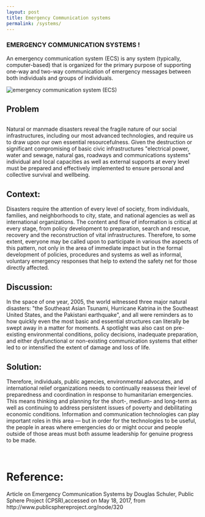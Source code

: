 ```yaml
---
layout: post
title: Emergency Communication systems
permalink: /systems/
---
```

<div class="post">
	<h3>EMERGENCY COMMUNICATION SYSTEMS !  </h3>
	<p>
		An emergency communication system (ECS) is any system (typically, computer-based) that is organized for the primary purpose of supporting one-way and two-way communication of emergency messages between both individuals and groups of individuals.
	</p>
	<img src="{{ 'assets/img/ecs.jpeg' | prepend: site.baseurl }}" alt="emergency communication system (ECS)">
 <h2> Problem</h2>
 <img src="{{ '/assets/img/touring.jpg' | prepend: site.baseurl }}" alt=""> 
  <p>
Natural or manmade disasters reveal the fragile nature of our social infrastructures, including our most advanced technologies, and require us to draw upon our own essential resourcefulness. Given the destruction or significant compromising of basic civic infrastructures "electrical power, water and sewage, natural gas, roadways and communications systems" individual and local capacities as well as external supports at every level must be prepared and effectively implemented to ensure personal and collective survival and wellbeing.
  </p>
 <h2> Context:  </h2>
 <p>Disasters require the attention of every level of society, from individuals, families, and neighborhoods to city, state, and national agencies as well as international organizations. The content and flow of information is critical at every stage, from policy development to preparation, search and rescue, recovery and the reconstruction of vital infrastructures. Therefore, to some extent, everyone may be called upon to participate in various the aspects of this pattern, not only in the area of immediate impact but in the formal development of policies, procedures and systems as well as informal, voluntary emergency responses that help to extend the safety net for those directly affected.
 </p>
 <h2>Discussion:  </h2>
 <p>In the space of one year, 2005, the world witnessed three major natural disasters: "the Southeast Asian Tsunami, Hurricane Katrina in the Southeast United States, and the Pakistani earthquake", and all were reminders as to how quickly even the most basic and essential structures can literally be swept away in a matter for moments. A spotlight was also cast on pre-existing environmental conditions, policy decisions, inadequate preparation, and either dysfunctional or non-existing communication systems that either led to or intensified the extent of damage and loss of life.
 </p>
	 <h2>Solution:  </h2>
 <p>Therefore, individuals, public agencies, environmental advocates, and international relief organizations needs to continually reassess their level of preparedness and coordination in response to humanitarian emergencies. This means thinking and planning for the short-, medium- and long-term as well as continuing to address persistent issues of poverty and debilitating economic conditions. Information and communication technologies can play important roles in this area — but in order for the technologies to be useful, the people in areas where emergencies do or might occur and people outside of those areas must both assume leadership for genuine progress to be made.
 </p>
	<br>
	<h1>Reference:</h1>
Article on Emergency Communication Systems by Douglas Schuler, Public Sphere Project (CPSR),accessed on May 18, 2017, from http://www.publicsphereproject.org/node/320 
</div>
